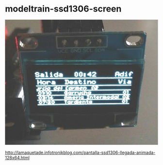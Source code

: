# modeltrain-ssd1306-screen

![alt Pantalla llegadas SSD1306 I2C](https://github.com/Peyutron/modeltrain-ssd1306-screen/blob/main/Imagenes/Oled_128x64_destacada.jpg)

http://lamaquetade.infotronikblog.com/pantalla-ssd1306-llegada-animada-128x64.html
